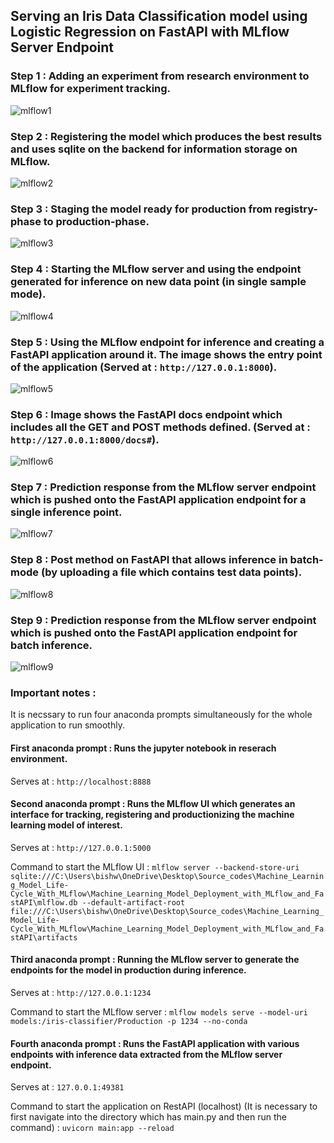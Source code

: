 ## Serving an Iris Data Classification model using Logistic Regression on FastAPI with MLflow Server Endpoint

### Step 1 : Adding an experiment from research environment to MLflow for experiment tracking.
![mlflow1](https://user-images.githubusercontent.com/79660080/215206183-f2acfa0f-650f-4670-8d70-f5c899abd657.PNG)

### Step 2 : Registering the model which produces the best results and uses sqlite on the backend for information storage on MLflow.
![mlflow2](https://user-images.githubusercontent.com/79660080/215206274-7c5b72a0-53aa-4667-81bd-4f25e45a2114.PNG)

### Step 3 : Staging the model ready for production from registry-phase to production-phase.
![mlflow3](https://user-images.githubusercontent.com/79660080/215206335-a80518c1-1875-4977-8832-0425660f4dcd.PNG)

### Step 4 : Starting the MLflow server and using the endpoint generated for inference on new data point (in single sample mode).
![mlflow4](https://user-images.githubusercontent.com/79660080/215206381-b61febfb-53e2-4a83-be83-6213b67aedcb.PNG)

### Step 5 : Using the MLflow endpoint for inference and creating a FastAPI application around it. The image shows the entry point of the application (Served at : `http://127.0.0.1:8000`).
![mlflow5](https://user-images.githubusercontent.com/79660080/215206426-45a97b68-9ca6-481c-a36a-bbca2f9b2ce5.PNG)

### Step 6 : Image shows the FastAPI docs endpoint which includes all the GET and POST methods defined. (Served at : `http://127.0.0.1:8000/docs#`).
![mlflow6](https://user-images.githubusercontent.com/79660080/215206468-f0ecffc9-0fd0-47b0-96c1-e6160c7ebc0f.PNG)

### Step 7 : Prediction response from the MLflow server endpoint which is pushed onto the FastAPI application endpoint for a single inference point.
![mlflow7](https://user-images.githubusercontent.com/79660080/215206513-dde28314-68ff-4c3e-bc49-bbbba3f87cd3.PNG)

### Step 8 : Post method on FastAPI that allows inference in batch-mode (by uploading a file which contains test data points).
![mlflow8](https://user-images.githubusercontent.com/79660080/215206549-ac86a69d-eadb-4954-a124-7fdf11a061d1.PNG)

### Step 9 : Prediction response from the MLflow server endpoint which is pushed onto the FastAPI application endpoint for batch inference.
![mlflow9](https://user-images.githubusercontent.com/79660080/215206588-920d7638-9012-4c26-976f-e776663b4fb1.PNG)

### Important notes : 

It is necssary to run four anaconda prompts simultaneously for the whole application to run smoothly.

#### First anaconda prompt : Runs the jupyter notebook in reserach environment.

Serves at : `http://localhost:8888`

#### Second anaconda prompt : Runs the MLflow UI which generates an interface for tracking, registering and productionizing the machine learning model of interest.

Serves at : `http://127.0.0.1:5000`

Command to start the MLflow UI : `mlflow server --backend-store-uri sqlite:///C:\Users\bishw\OneDrive\Desktop\Source_codes\Machine_Learning_Model_Life-Cycle_With_MLflow\Machine_Learning_Model_Deployment_with_MLflow_and_FastAPI\mlflow.db --default-artifact-root file:///C:\Users\bishw\OneDrive\Desktop\Source_codes\Machine_Learning_Model_Life-Cycle_With_MLflow\Machine_Learning_Model_Deployment_with_MLflow_and_FastAPI\artifacts`

#### Third anaconda prompt : Running the MLflow server to generate the endpoints for the model in production during inference.

Serves at : `http://127.0.0.1:1234`

Command to start the MLflow server : `mlflow models serve --model-uri models:/iris-classifier/Production -p 1234 --no-conda`

#### Fourth anaconda prompt : Runs the FastAPI application with various endpoints with inference data extracted from the MLflow server endpoint.

Serves at : `127.0.0.1:49381`

Command to start the application on RestAPI (localhost) (It is necessary to first navigate into the directory which has main.py and then run the command) : `uvicorn main:app --reload`

